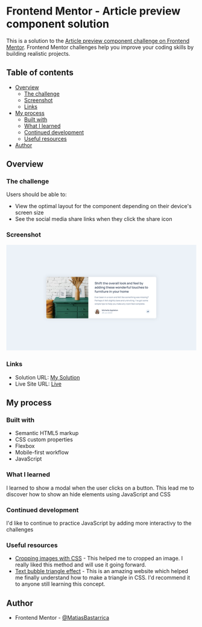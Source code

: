 # Frontend Mentor - Article preview component solution

This is a solution to the [Article preview component challenge on Frontend Mentor](https://www.frontendmentor.io/challenges/article-preview-component-dYBN_pYFT). Frontend Mentor challenges help you improve your coding skills by building realistic projects.

## Table of contents

- [Overview](#overview)
  - [The challenge](#the-challenge)
  - [Screenshot](#screenshot)
  - [Links](#links)
- [My process](#my-process)
  - [Built with](#built-with)
  - [What I learned](#what-i-learned)
  - [Continued development](#continued-development)
  - [Useful resources](#useful-resources)
- [Author](#author)

## Overview

### The challenge

Users should be able to:

- View the optimal layout for the component depending on their device's screen size
- See the social media share links when they click the share icon

### Screenshot

![](./screenshot.png)

### Links

- Solution URL: [My Solution](https://www.frontendmentor.io/solutions/article-preview-component-mb-thMqqhcWjZ)
- Live Site URL: [Live](https://matiasbastarrica.github.io/article-preview-component/)

## My process

### Built with

- Semantic HTML5 markup
- CSS custom properties
- Flexbox
- Mobile-first workflow
- JavaScript

### What I learned

I learned to show a modal when the user clicks on a button. This lead me to discover how to show an hide elements using JavaScript and CSS

### Continued development

I'd like to continue to practice JavaScript by adding more interactivy to the challenges

### Useful resources

- [Cropping images with CSS](https://www.digitalocean.com/community/tutorials/css-cropping-images-object-fit) - This helped me to cropped an image. I really liked this method and will use it going forward.
- [Text bubble triangle effect](https://projects.verou.me/bubbly/) - This is an amazing website which helped me finally understand how to make a triangle in CSS. I'd recommend it to anyone still learning this concept.

## Author

- Frontend Mentor - [@MatiasBastarrica](https://www.frontendmentor.io/profile/MatiasBastarrica)
